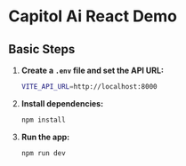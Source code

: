 # Capitol Ai React Demo

## Basic Steps

1. **Create a `.env` file and set the API URL:**
   ```bash
   VITE_API_URL=http://localhost:8000
   ```

2. **Install dependencies:**
   ```bash
   npm install
   ```

3. **Run the app:**
   ```bash
   npm run dev
   ```


